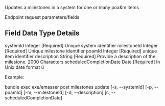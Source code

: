 Updates a milestones in a system for one or many poa&m items

Endpoint request parameters/fields

Field                   Data Type  Details
-------------------------------------------------------------------------------------------------
systemId                Integer    [Required] Unique system identifier
milestoneId             Integer    [Required] Unique milestone identifier
poamId                  Integer    [Required] unique item identifier
description             String     [Required] Provide a description of the milestone. 2000 Characters 
scheduledCompletionDate Date       [Required] In Unix date format ü


Example:

bundle exec exe/emasser post milestones update [-s, --systemId] <value> [-p, --poamId] <value> [-m, --milestoneId] <value> [-d, --description] <value> [c, --scheduledCompletionDate] <value>
